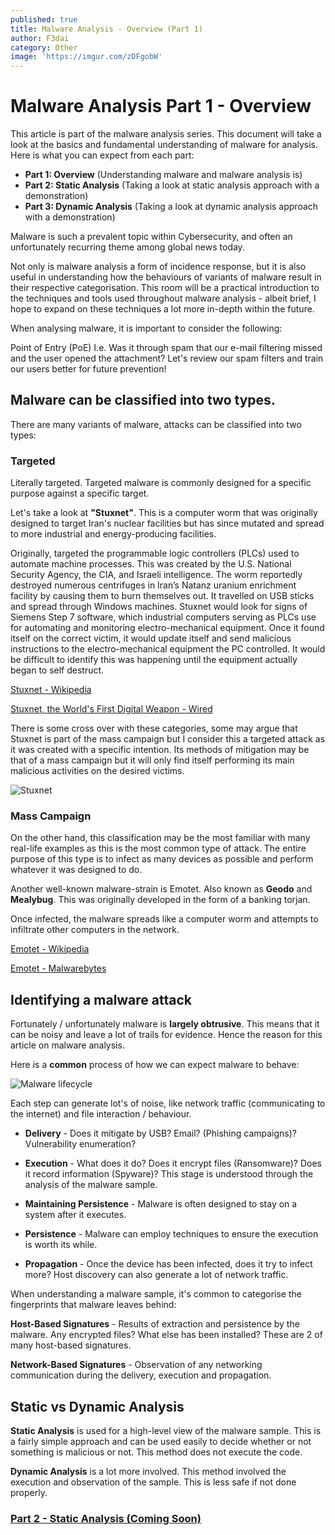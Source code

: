 ```yaml
---
published: true
title: Malware Analysis - Overview (Part 1)
author: F3dai
category: Other
image: 'https://imgur.com/zDFgobW'
---
```

# Malware Analysis Part 1 - Overview

This article is part of the malware analysis series. This document will take a look at the basics and fundamental understanding of malware for analysis. Here is what you can expect from each part:

- **Part 1: Overview** (Understanding malware and malware analysis is)
- **Part 2: Static Analysis** (Taking a look at static analysis approach with a demonstration)
- **Part 3: Dynamic Analysis** (Taking a look at dynamic analysis approach with a demonstration)

Malware is such a prevalent topic within Cybersecurity, and often an unfortunately recurring theme among global news today.

Not only is malware analysis a form of incidence response, but it is also useful in understanding how the behaviours of variants of malware result in their respective categorisation. This room will be a practical introduction to the techniques and tools used throughout malware analysis - albeit brief, I hope to expand on these techniques a lot more in-depth within the future.

When analysing malware, it is important to consider the following:

Point of Entry (PoE) I.e. Was it through spam that our e-mail filtering missed and the user opened the attachment? Let's review our spam filters and train our users better for future prevention!

## Malware can be classified into two types.

There are many variants of malware, attacks can be classified into two types:

### Targeted

Literally targeted. Targeted malware is commonly designed for a specific purpose against a specific target. 

Let's take a look at **"Stuxnet"**. This is a computer worm that was originally designed to target Iran's nuclear facilities but has since mutated and spread to more industrial and energy-producing facilities. 

Originally, targeted the programmable logic controllers (PLCs) used to automate machine processes. This was created by the U.S. National Security Agency, the CIA, and Israeli intelligence. The worm reportedly destroyed numerous centrifuges in Iran’s Natanz uranium enrichment facility by causing them to burn themselves out. It travelled on USB sticks and spread through Windows machines. Stuxnet would look for signs of Siemens Step 7 software, which industrial computers serving as PLCs use for automating and monitoring electro-mechanical equipment. Once it found itself on the correct victim, it would update itself and send malicious instructions to the electro-mechanical equipment the PC controlled. It would be difficult to identify this was happening until the equipment actually began to self destruct. 

[Stuxnet - Wikipedia](https://en.wikipedia.org/wiki/Stuxnet)

[Stuxnet, the World's First Digital Weapon - Wired](https://www.wired.com/2014/11/countdown-to-zero-day-stuxnet/)

There is some cross over with these categories, some may argue that Stuxnet is part of the mass campaign but I consider this a targeted attack as it was created with a specific intention. Its methods of mitigation may be that of a mass campaign but it will only find itself performing its main malicious activities on the desired victims. 

![Stuxnet](https://imgur.com/hXNfnMs.png)

### Mass Campaign

On the other hand, this classification may be the most familiar with many real-life examples as this is the most common type of attack. The entire purpose of this type is to infect as many devices as possible and perform whatever it was designed to do. 

Another well-known malware-strain is Emotet. Also known as **Geodo** and **Mealybug**. This was originally developed in the form of a banking torjan. 

Once infected, the malware spreads like a computer worm and attempts to infiltrate other computers in the network.

[Emotet - Wikipedia](https://en.wikipedia.org/wiki/Emotet)

[Emotet - Malwarebytes](https://www.malwarebytes.com/emotet/)

## Identifying a malware attack

Fortunately / unfortunately malware is **largely obtrusive**. This means that it can be noisy and leave a lot of trails for evidence. Hence the reason for this article on malware analysis. 

Here is a **common** process of how we can expect malware to behave:

![Malware lifecycle](https://imgur.com/7X4OJYy.png)

Each step can generate lot's of noise, like network traffic (communicating to the internet) and file interaction / behaviour.

 - **Delivery** - Does it mitigate by USB? Email? (Phishing campaigns)? Vulnerability enumeration?
 
 - **Execution** - What does it do? Does it encrypt files (Ransomware)? Does it record information (Spyware)? This stage is understood through the analysis of the malware sample. 
 
 - **Maintaining Persistence** - Malware is often designed to stay on a system after it executes. 
 
 - **Persistence** - Malware can employ techniques to ensure the execution is worth its while.

 - **Propagation** - Once the device has been infected, does it try to infect more? Host discovery can also generate a lot of network traffic. 

When understanding a malware sample, it's common to categorise the fingerprints that malware leaves behind: 

**Host-Based Signatures** - Results of extraction and persistence by the malware. Any encrypted files? What else has been installed? These are 2 of many host-based signatures. 

**Network-Based Signatures** - Observation of any networking communication during the delivery, execution and propagation. 

## Static vs Dynamic Analysis

**Static Analysis** is used for a high-level view of the malware sample. This is a fairly simple approach and can be used easily to decide whether or not something is malicious or not. This method does not execute the code.

**Dynamic Analysis** is a lot more involved. This method involved the execution and observation of the sample. This is less safe if not done properly. 


### [Part 2 - Static Analysis (Coming Soon)](#)

